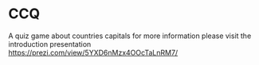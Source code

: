 # CCQ
A quiz game about countries capitals 
for more information please visit the introduction presentation
https://prezi.com/view/5YXD6nMzx4OOcTaLnRM7/